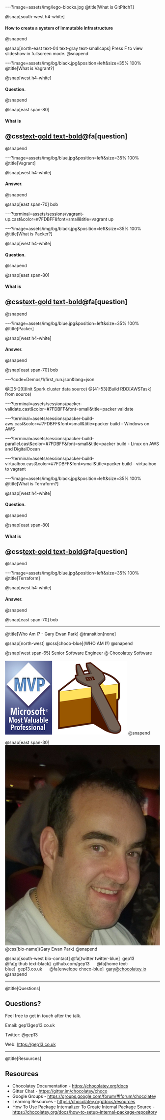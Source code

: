 ---?image=assets/img/lego-blocks.jpg
@title[What is GitPitch?]

@snap[south-west h4-white]
#### How to create a system of Immutable Infrastructure
@snapend

@snap[north-east text-04 text-gray text-smallcaps]
Press F to view slideshow in fullscreen mode.
@snapend

---?image=assets/img/bg/black.jpg&position=left&size=35% 100%
@title[What is Vagrant?]

@snap[west h4-white]
#### Question.
@snapend

@snap[east span-80]
#### What is
## @css[text-gold text-bold](Vagrant)@fa[question]
@snapend

---?image=assets/img/bg/blue.jpg&position=left&size=35% 100%
@title[Vagrant]

@snap[west h4-white]
#### Answer.
@snapend

@snap[east span-70]
bob

---?terminal=assets/sessions/vagrant-up.cast&color=#7FDBFF&font=small&title=vagrant up

---?image=assets/img/bg/black.jpg&position=left&size=35% 100%
@title[What is Packer?]

@snap[west h4-white]
#### Question.
@snapend

@snap[east span-80]
#### What is
## @css[text-gold text-bold](Packer)@fa[question]
@snapend

---?image=assets/img/bg/blue.jpg&position=left&size=35% 100%
@title[Packer]

@snap[west h4-white]
#### Answer.
@snapend

@snap[east span-70]
bob

---?code=Demos/1/first_run.json&lang=json

@[25-29](Init Spark cluster data source)
@[41-53](Build RDD[AWSTask] from source)

---?terminal=assets/sessions/packer-validate.cast&color=#7FDBFF&font=small&title=packer validate

---?terminal=assets/sessions/packer-build-aws.cast&color=#7FDBFF&font=small&title=packer build - Windows on AWS

---?terminal=assets/sessions/packer-build-parallel.cast&color=#7FDBFF&font=small&title=packer build - Linux on AWS and DigitalOcean

---?terminal=assets/sessions/packer-build-virtualbox.cast&color=#7FDBFF&font=small&title=packer build - virtualbox to vagrant

---?image=assets/img/bg/black.jpg&position=left&size=35% 100%
@title[What is Terraform?]

@snap[west h4-white]
#### Question.
@snapend

@snap[east span-80]
#### What is
## @css[text-gold text-bold](Terraform)@fa[question]
@snapend

---?image=assets/img/bg/blue.jpg&position=left&size=35% 100%
@title[Terraform]

@snap[west h4-white]
#### Answer.
@snapend

@snap[east span-70]
bob

---

@title[Who Am I? - Gary Ewan Park]
@transition[none]

@snap[north-west]
@css[choco-blue](WHO AM I?)
@snapend

@snap[west span-65]
Senior Software Engineer @ Chocolatey Software
<br>
<br>
![MVP Logo](assets/img/mvp.jpg)
![Cake Build](assets/img/cake.png)
@snapend

@snap[east span-30]
![Gary Ewan Park](assets/img/gary-avatar.png)
<br>
@css[bio-name](Gary Ewan Park)
@snapend

@snap[south-west bio-contact]
@fa[twitter twitter-blue]&nbsp;&nbsp;gep13&nbsp;&nbsp;&nbsp;&nbsp;&nbsp;
@fa[github text-black]&nbsp;&nbsp;github.com/gep13&nbsp;&nbsp;&nbsp;&nbsp;&nbsp;
@fa[home text-blue]&nbsp;&nbsp;gep13.co.uk&nbsp;&nbsp;&nbsp;&nbsp;&nbsp;
@fa[envelope choco-blue]&nbsp;&nbsp;gary@chocolatey.io
@snapend

---

@title[Questions]
## Questions?

Feel free to get in touch after the talk.

Email: gep13gep13.co.uk

Twitter: @gep13

Web: https://gep13.co.uk

---

@title[Resources]
## Resources

* Chocolatey Documentation - https://chocolatey.org/docs
* Gitter Chat - https://gitter.im/chocolatey/choco
* Google Groups - https://groups.google.com/forum/#!forum/chocolatey
* Learning Resources - https://chocolatey.org/docs/resources
* How To Use Package Internalizer To Create Internal Package Source - https://chocolatey.org/docs/how-to-setup-internal-package-repository
